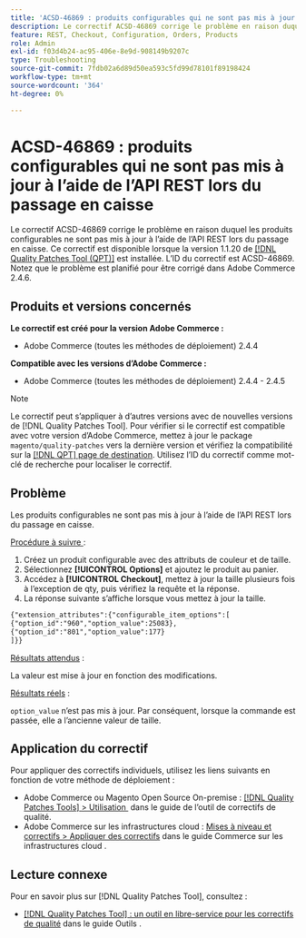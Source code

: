 ```yaml
---
title: 'ACSD-46869 : produits configurables qui ne sont pas mis à jour à l’aide de l’API REST lors du passage en caisse'
description: Le correctif ACSD-46869 corrige le problème en raison duquel les produits configurables ne sont pas mis à jour à l’aide de l’API REST lors du passage en caisse. Ce correctif est disponible lorsque l’[Outil de correctifs de la qualité (QPT)](https://experienceleague.adobe.com/fr/docs/commerce-operations/tools/quality-patches-tool/quality-patches-tool-to-self-serve-quality-patches) 1.1.20 est installé. L’ID du correctif est ACSD-46869. Notez que le problème est planifié pour être corrigé dans Adobe Commerce 2.4.6.
feature: REST, Checkout, Configuration, Orders, Products
role: Admin
exl-id: f03d4b24-ac95-406e-8e9d-908149b9207c
type: Troubleshooting
source-git-commit: 7fdb02a6d89d50ea593c5fd99d78101f89198424
workflow-type: tm+mt
source-wordcount: '364'
ht-degree: 0%

---
```


# ACSD-46869 : produits configurables qui ne sont pas mis à jour à l’aide de l’API REST lors du passage en caisse

Le correctif ACSD-46869 corrige le problème en raison duquel les produits configurables ne sont pas mis à jour à l’aide de l’API REST lors du passage en caisse. Ce correctif est disponible lorsque la version 1.1.20 de [[!DNL Quality Patches Tool (QPT)]](https://experienceleague.adobe.com/fr/docs/commerce-operations/tools/quality-patches-tool/quality-patches-tool-to-self-serve-quality-patches) est installée. L’ID du correctif est ACSD-46869. Notez que le problème est planifié pour être corrigé dans Adobe Commerce 2.4.6.

## Produits et versions concernés

**Le correctif est créé pour la version Adobe Commerce :**

* Adobe Commerce (toutes les méthodes de déploiement) 2.4.4

**Compatible avec les versions d’Adobe Commerce :**

* Adobe Commerce (toutes les méthodes de déploiement) 2.4.4 - 2.4.5

>[!NOTE]
>
>Le correctif peut s’appliquer à d’autres versions avec de nouvelles versions de [!DNL Quality Patches Tool]. Pour vérifier si le correctif est compatible avec votre version d’Adobe Commerce, mettez à jour le package `magento/quality-patches` vers la dernière version et vérifiez la compatibilité sur la [[!DNL QPT] page de destination](https://experienceleague.adobe.com/tools/commerce-quality-patches/index.html?lang=fr). Utilisez l’ID du correctif comme mot-clé de recherche pour localiser le correctif.

## Problème

Les produits configurables ne sont pas mis à jour à l’aide de l’API REST lors du passage en caisse.

<u>Procédure à suivre </u> :

1. Créez un produit configurable avec des attributs de couleur et de taille.
1. Sélectionnez **[!UICONTROL Options]** et ajoutez le produit au panier.
1. Accédez à **[!UICONTROL Checkout]**, mettez à jour la taille plusieurs fois à l’exception de qty, puis vérifiez la requête et la réponse.
1. La réponse suivante s’affiche lorsque vous mettez à jour la taille.

```REST API
{"extension_attributes":{"configurable_item_options":[
{"option_id":"960","option_value":25083},
{"option_id":"801","option_value":177}
]}}
```

<u>Résultats attendus</u> :

La valeur est mise à jour en fonction des modifications.

<u>Résultats réels</u> :

`option_value` n’est pas mis à jour. Par conséquent, lorsque la commande est passée, elle a l’ancienne valeur de taille.

## Application du correctif

Pour appliquer des correctifs individuels, utilisez les liens suivants en fonction de votre méthode de déploiement :

* Adobe Commerce ou Magento Open Source On-premise : [[!DNL Quality Patches Tools] > Utilisation &#x200B;](/help/tools/quality-patches-tool/usage.md) dans le guide de l’outil de correctifs de qualité.
* Adobe Commerce sur les infrastructures cloud : [Mises à niveau et correctifs > Appliquer des correctifs](https://experienceleague.adobe.com/docs/commerce-cloud-service/user-guide/develop/upgrade/apply-patches.html?lang=fr) dans le guide Commerce sur les infrastructures cloud .

## Lecture connexe

Pour en savoir plus sur [!DNL Quality Patches Tool], consultez :

* [[!DNL Quality Patches Tool] : un outil en libre-service pour les correctifs de qualité](/help/tools/quality-patches-tool/quality-patches-tool-to-self-serve-quality-patches.md) dans le guide Outils .
